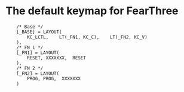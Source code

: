 # The default keymap for FearThree
```
    /* Base */
    [_BASE] = LAYOUT(
        KC_LCTL,    LT(_FN1, KC_C),    LT(_FN2, KC_V)
    ),
    /* FN 1 */
    [_FN1] = LAYOUT(
        RESET, XXXXXXX,  RESET
    ),
    /* FN 2 */
    [_FN2] = LAYOUT(
        PROG, PROG,  XXXXXXX
    )
```
